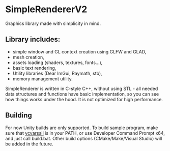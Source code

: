# SimpleRendererV2

Graphics library made with simplicity in mind.

## Library includes:
- simple window and GL context creation using GLFW and GLAD,
- mesh creation,
- assets loading (shaders, textures, fonts...), 
- basic text rendering,
- Utility libraries (Dear ImGui, Raymath, stb),
- memory management utility.

SimpleRenderer is written in C-style C++, without using STL - all needed data structures and functions have basic implementation, so you can see how things works under the hood. It is not optimized for high performance.

## Building

For now Unity builds are only supported. To build sample program, make sure that [vcvarsall](https://learn.microsoft.com/en-us/cpp/build/building-on-the-command-line?view=msvc-170#developer_command_file_locations) is in your PATH, or use Developer Command Prompt x64, and just call build.bat. Other build options (CMake/Make/Visual Studio) will be added in the future.